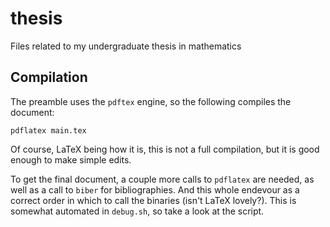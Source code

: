 # thesis
Files related to my undergraduate thesis in mathematics

## Compilation

The preamble uses the `pdftex` engine, so the following compiles the document:
```
pdflatex main.tex
```

Of course, LaTeX being how it is, this is not a full compilation,
but it is good enough to make simple edits.

To get the final document, a couple more calls to `pdflatex`
are needed, as well as a call to `biber` for bibliographies.
And this whole endevour as a correct order in which to call the
binaries (isn't LaTeX lovely?).
This is somewhat automated in `debug.sh`, so take a look at the script.
